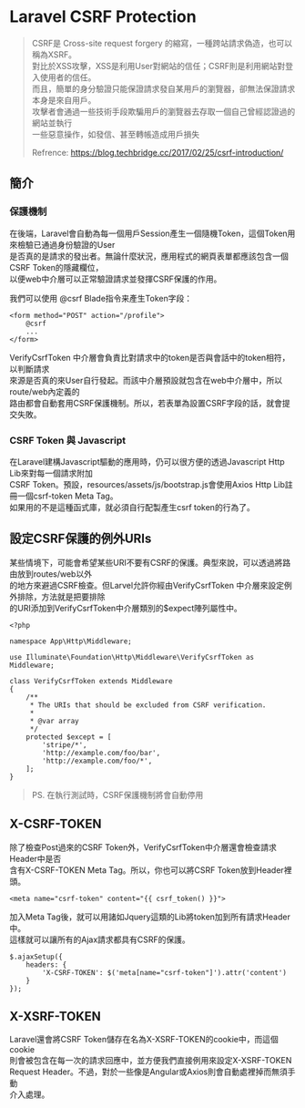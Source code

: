 # Laravel CSRF Protection

> CSRF是 Cross-site request forgery 的縮寫，一種跨站請求偽造，也可以稱為XSRF。<br/>
> 對比於XSS攻擊，XSS是利用User對網站的信任；CSRF則是利用網站對登入使用者的信任。<br/>
> 而且，簡單的身分驗證只能保證請求發自某用戶的瀏覽器，卻無法保證請求本身是來自用戶。<br/>
> 攻擊者會通過一些技術手段欺騙用戶的瀏覽器去存取一個自己曾經認證過的網站並執行<br/>
> 一些惡意操作，如發信、甚至轉帳造成用戶損失<br/>
>
> Refrence: https://blog.techbridge.cc/2017/02/25/csrf-introduction/


## 簡介
### 保護機制
在後端，Laravel會自動為每一個用戶Session產生一個隨機Token，這個Token用來檢驗已通過身份驗證的User<br/>
是否真的是請求的發出者。無論什麼狀況，應用程式的網頁表單都應該包含一個CSRF Token的隱藏欄位，<br/>
以便web中介層可以正常驗證請求並發揮CSRF保護的作用。<br/>

我們可以使用 @csrf Blade指令来產生Token字段：
```
<form method="POST" action="/profile">
    @csrf
    ...
</form>
```
VerifyCsrfToken 中介層會負責比對請求中的token是否與會話中的token相符，以判斷請求<br/>
來源是否真的來User自行發起。而該中介層預設就包含在web中介層中，所以route/web內定義的<br/>
路由都會自動套用CSRF保護機制。所以，若表單為設置CSRF字段的話，就會提交失敗。

### CSRF Token 與 Javascript
在Laravel建構Javascript驅動的應用時，仍可以很方便的透過Javascript Http Lib來對每一個請求附加<br/>
CSRF Token。預設，resources/assets/js/bootstrap.js會使用Axios Http Lib註冊一個csrf-token Meta Tag。<br/>
如果用的不是這種函式庫，就必須自行配製產生csrf token的行為了。

## 設定CSRF保護的例外URIs
某些情境下，可能會希望某些URI不要有CSRF的保護。典型來說，可以透過將路由放到routes/web以外<br/>
的地方來避過CSRF檢查。但Larvel允許你經由VerifyCsrfToken 中介層來設定例外排除，方法就是把要排除<br/>
的URI添加到VerifyCsrfToken中介層類別的$expect陣列屬性中。
```
<?php

namespace App\Http\Middleware;

use Illuminate\Foundation\Http\Middleware\VerifyCsrfToken as Middleware;

class VerifyCsrfToken extends Middleware
{
    /**
     * The URIs that should be excluded from CSRF verification.
     *
     * @var array
     */
    protected $except = [
        'stripe/*',
        'http://example.com/foo/bar',
        'http://example.com/foo/*',
    ];
}
```
> PS. 在執行測試時，CSRF保護機制將會自動停用

## X-CSRF-TOKEN
除了檢查Post過來的CSRF Token外，VerifyCsrfToken中介層還會檢查請求Header中是否<br/>
含有X-CSRF-TOKEN Meta Tag。所以，你也可以將CSRF Token放到Header裡頭。
```
<meta name="csrf-token" content="{{ csrf_token() }}">
```
加入Meta Tag後，就可以用諸如Jquery這類的Lib將token加到所有請求Header中。<br/>
這樣就可以讓所有的Ajax請求都具有CSRF的保護。
```
$.ajaxSetup({
    headers: {
        'X-CSRF-TOKEN': $('meta[name="csrf-token"]').attr('content')
    }
});
```

## X-XSRF-TOKEN
Laravel還會將CSRF Token儲存在名為X-XSRF-TOKEN的cookie中，而這個cookie<br/>
則會被包含在每一次的請求回應中，並方便我們直接例用來設定X-XSRF-TOKEN<br/>
Request Header。不過，對於一些像是Angular或Axios則會自動處裡掉而無須手動<br/>
介入處理。
